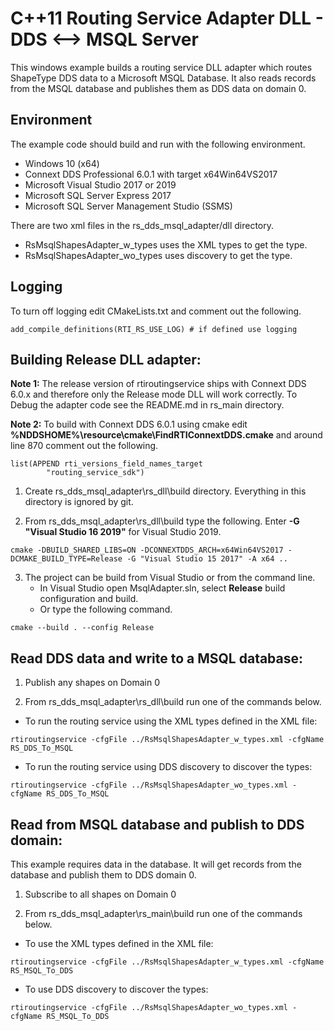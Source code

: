 # C++11 Routing Service Adapter DLL - DDS <--> MSQL Server
This windows example builds a routing service DLL adapter which routes 
ShapeType DDS data to a Microsoft MSQL Database. It also reads records from the 
MSQL database and publishes them as DDS data on domain 0.

## Environment
The example code should build and run with the following environment.

* Windows 10 (x64)
* Connext DDS Professional 6.0.1 with target x64Win64VS2017
* Microsoft Visual Studio 2017 or 2019
* Microsoft SQL Server Express 2017
* Microsoft SQL Server Management Studio (SSMS)

There are two xml files in the rs_dds_msql_adapter/dll directory. 
* RsMsqlShapesAdapter_w_types uses the XML types to get the type.
* RsMsqlShapesAdapter_wo_types uses discovery to get the type.

## Logging
To turn off logging edit CMakeLists.txt and comment out the following.

```
add_compile_definitions(RTI_RS_USE_LOG) # if defined use logging
```

## Building Release DLL adapter:

**Note 1:** The release version of rtiroutingservice ships with Connext DDS 6.0.x and therefore only the Release mode DLL will work correctly. 
To Debug the adapter code see the README.md in rs_main directory.

**Note 2:** To build with Connext DDS 6.0.1 using cmake edit **%NDDSHOME%\resource\cmake\FindRTIConnextDDS.cmake** and around line 870 comment out the following.

```
list(APPEND rti_versions_field_names_target
        "routing_service_sdk") 
```
 
1. Create rs_dds_msql_adapter\rs_dll\build directory. Everything in this directory is ignored by git.

2. From rs_dds_msql_adapter\rs_dll\build type the following. Enter **-G "Visual Studio 16 2019"** for Visual Studio 2019.

`cmake -DBUILD_SHARED_LIBS=ON -DCONNEXTDDS_ARCH=x64Win64VS2017 -DCMAKE_BUILD_TYPE=Release -G "Visual Studio 15 2017" -A x64 ..`

3. The project can be build from Visual Studio or from the command line.
    - In Visual Studio open MsqlAdapter.sln, select **Release** build configuration and build.
    - Or type the following command.

`cmake --build . --config Release`

## Read DDS data and write to a MSQL database:

1. Publish any shapes on Domain 0

2. From rs_dds_msql_adapter\rs_dll\build run one of the commands below.

* To run the routing service using the XML types defined in the XML file:

`rtiroutingservice -cfgFile ../RsMsqlShapesAdapter_w_types.xml -cfgName RS_DDS_To_MSQL`

* To run the routing service using DDS discovery to discover the types:

`rtiroutingservice -cfgFile ../RsMsqlShapesAdapter_wo_types.xml -cfgName RS_DDS_To_MSQL`

## Read from MSQL database and publish to DDS domain:
This example requires data in the database. It will get records from the database and publish them to DDS domain 0.

1. Subscribe to all shapes on Domain 0

2. From rs_dds_msql_adapter\rs_main\build run one of the commands below.

* To use the XML types defined in the XML file:

`rtiroutingservice -cfgFile ../RsMsqlShapesAdapter_w_types.xml -cfgName RS_MSQL_To_DDS`

* To use DDS discovery to discover the types:

`rtiroutingservice -cfgFile ../RsMsqlShapesAdapter_wo_types.xml -cfgName RS_MSQL_To_DDS`
